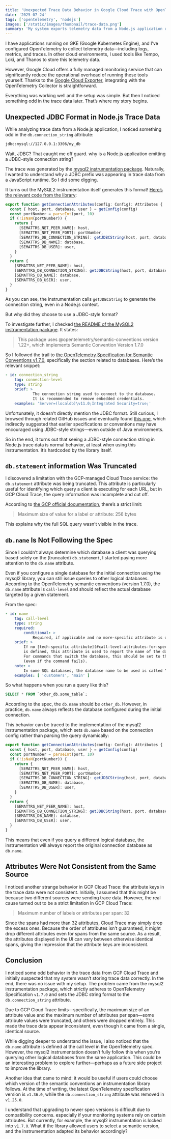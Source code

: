 ```yaml
---
title: 'Unexpected Trace Data Behavior in Google Cloud Trace with OpenTelemetry'
date: '2025-07-24'
tags: ['opentelemetry', 'nodejs']
images: ['/static/images/thumbnail/trace-data.png']
summary: 'My system exports telemetry data from a Node.js application using OpenTelemetry. I configured the OpenTelemetry Collector to send that data to a GCP-managed service via the Google Cloud Exporter. Later, while reviewing database query information from the application, I noticed something odd in the trace data. As I dug deeper, I discovered some limitations of GCP Cloud Trace and how the mysql2 instrumentation package sets attribute values. That investigation helped explain the strange behavior I was seeing in the trace data.'
---
```


I have applications running on GKE (Google Kubernetes Engine), and I’ve configured OpenTelemetry to collect telemetry data—including logs, metrics, and traces. In other cloud environments, I used tools like Tempo, Loki, and Thanos to store this telemetry data.

However, Google Cloud offers a fully managed monitoring service that can significantly reduce the operational overhead of running these tools yourself. Thanks to the [Google Cloud Exporter](https://github.com/open-telemetry/opentelemetry-collector-contrib/blob/v0.130.0/exporter/googlecloudexporter/README.md), integrating with the OpenTelemetry Collector is straightforward.

Everything was working well and the setup was simple. But then I noticed something odd in the trace data later. That’s where my story begins.

## Unexpected JDBC Format in Node.js Trace Data

While analyzing trace data from a Node.js application, I noticed something odd in the `db.connection_string` attribute:

```bash
jdbc:mysql://127.0.0.1:3306/my_db
```

Wait, JDBC? That caught me off guard. why is a Node.js application emitting a JDBC-style connection string?

The trace was generated by the [mysql2 instrumentation package](https://www.npmjs.com/package/@opentelemetry/instrumentation-mysql2). Naturally, I wanted to understand why a JDBC prefix was appearing in trace data from a JavaScript runtime. So I did some digging.

It turns out the MySQL2 instrumentation itself generates this format! [Here’s the relevant code from the library](https://github.com/open-telemetry/opentelemetry-js-contrib/blob/winston-transport-v0.14.0/packages/instrumentation-mysql2/src/utils.ts):

```js
export function getConnectionAttributes(config: Config): Attributes {
  const { host, port, database, user } = getConfig(config)
  const portNumber = parseInt(port, 10)
  if (!isNaN(portNumber)) {
    return {
      [SEMATTRS_NET_PEER_NAME]: host,
      [SEMATTRS_NET_PEER_PORT]: portNumber,
      [SEMATTRS_DB_CONNECTION_STRING]: getJDBCString(host, port, database),
      [SEMATTRS_DB_NAME]: database,
      [SEMATTRS_DB_USER]: user,
    }
  }
  return {
    [SEMATTRS_NET_PEER_NAME]: host,
    [SEMATTRS_DB_CONNECTION_STRING]: getJDBCString(host, port, database),
    [SEMATTRS_DB_NAME]: database,
    [SEMATTRS_DB_USER]: user,
  }
}
```

As you can see, the instrumentation calls `getJDBCString` to generate the connection string, even in a Node.js context.

But why did they choose to use a JDBC-style format?

To investigate further, I checked [the README of the MySQL2 instrumentation package](https://github.com/open-telemetry/opentelemetry-js-contrib/blob/instrumentation-mysql2-v0.49.0/packages/instrumentation-mysql2/README.md). It states:

> This package uses @opentelemetry/semantic-conventions version 1.22+, which implements Semantic Convention Version 1.7.0

So I followed the trail to [the OpenTelemetry Specification for Semantic Conventions v1.7.0](https://github.com/open-telemetry/opentelemetry-specification/blob/v1.7.0/semantic_conventions/trace/database.yaml), specifically the section related to databases. Here’s the relevant snippet:

```yaml
- id: connection_string
	tag: connection-level
	type: string
	brief: >
			The connection string used to connect to the database.
			It is recommended to remove embedded credentials.
	examples: 'Server=(localdb)\v11.0;Integrated Security=true;'
```

Unfortunately, it doesn’t directly mention the JDBC format. Still curious, I browsed through related GitHub issues and eventually found [this one](https://github.com/open-telemetry/opentelemetry-js-contrib/issues/473), which indirectly suggested that earlier specifications or conventions may have encouraged using JDBC-style strings—even outside of Java environments.

So in the end, it turns out that seeing a JDBC-style connection string in Node.js trace data is normal behavior, at least when using this instrumentation. It’s hardcoded by the library itself.

## `db.statement` information Was Truncated

I discovered a limitation with the GCP-managed Cloud Trace service: the `db.statement` attribute was being truncated. This attribute is particularly useful for identifying which query a client is executing for each URL, but in GCP Cloud Trace, the query information was incomplete and cut off.

According to [the GCP official documentation](https://cloud.google.com/trace/docs/quotas), there’s a strict limit:

> Maximum size of value for a label or attribute: 256 bytes

This explains why the full SQL query wasn’t visible in the trace.

## `db.name` Is Not Following the Spec

Since I couldn’t always determine which database a client was querying based solely on the (truncated) `db.statement`, I started paying more attention to the `db.name` attribute.

Even if you configure a single database for the initial connection using the mysql2 library, you can still issue queries to other logical databases. According to the OpenTelemetry semantic conventions (version 1.7.0), the `db.name` attribute is `call-level` and should reflect the actual database targeted by a given statement.

From the spec:

```yaml
- id: name
	tag: call-level
	type: string
	required:
		conditional: >
			Required, if applicable and no more-specific attribute is defined.
	brief: >
		If no [tech-specific attribute](#call-level-attributes-for-specific-technologies)
		is defined, this attribute is used to report the name of the database being accessed.
		For commands that switch the database, this should be set to the target database
		(even if the command fails).
	note: >
		In some SQL databases, the database name to be used is called "schema name".
	examples: [ 'customers', 'main' ]
```

So what happens when you run a query like this?

```sql
SELECT * FROM `other_db.some_table`;
```

According to the spec, the `db.name` should be `other_db`. However, in practice, `db.name` always reflects the database configured during the initial connection.

This behavior can be traced to the implementation of the mysql2 instrumentation package, which sets `db.name` based on the connection config rather than parsing the query dynamically:

```js
export function getConnectionAttributes(config: Config): Attributes {
  const { host, port, database, user } = getConfig(config)
  const portNumber = parseInt(port, 10)
  if (!isNaN(portNumber)) {
    return {
      [SEMATTRS_NET_PEER_NAME]: host,
      [SEMATTRS_NET_PEER_PORT]: portNumber,
      [SEMATTRS_DB_CONNECTION_STRING]: getJDBCString(host, port, database),
      [SEMATTRS_DB_NAME]: database,
      [SEMATTRS_DB_USER]: user,
    }
  }
  return {
    [SEMATTRS_NET_PEER_NAME]: host,
    [SEMATTRS_DB_CONNECTION_STRING]: getJDBCString(host, port, database),
    [SEMATTRS_DB_NAME]: database,
    [SEMATTRS_DB_USER]: user,
  }
}
```

This means that even if you query a different logical database, the instrumentation will always report the original connection database as `db.name`.

## Attributes Were Not Consistent from the Same Source

I noticed another strange behavior in GCP Cloud Trace: the attribute keys in the trace data were not consistent. Initially, I assumed that this might be because two different sources were sending trace data. However, the real cause turned out to be a strict limitation in GCP Cloud Trace:

> Maximum number of labels or attributes per span: 32

Since the spans had more than 32 attributes, Cloud Trace may simply drop the excess ones. Because the order of attributes isn’t guaranteed, it might drop different attributes even for spans from the same source. As a result, the attributes displayed in the UI can vary between otherwise identical spans, giving the impression that the attribute keys are inconsistent.

## Conclusion

I noticed some odd behavior in the trace data from GCP Cloud Trace and initially suspected that my system wasn’t storing trace data correctly. In the end, there was no issue with my setup. The problem came from the mysql2 instrumentation package, which strictly adheres to OpenTelemetry Specification `v1.7.0` and sets the JDBC string format to the `db.connection_string` attribute.

Due to GCP Cloud Trace limits—specifically, the maximum size of an attribute value and the maximum number of attributes per span—some attribute values were truncated, and others were dropped entirely. This made the trace data appear inconsistent, even though it came from a single, identical source.

While digging deeper to understand the issue, I also noticed that the `db.name` attribute is defined at the call level in the OpenTelemetry spec. However, the mysql2 instrumentation doesn’t fully follow this when you’re querying other logical databases from the same application. This could be an interesting problem to explore further—perhaps as a future side project to improve the library.

Another idea that came to mind: it would be useful if users could choose which version of the semantic conventions an instrumentation library follows. At the time of writing, the latest OpenTelemetry specification version is `v1.36.0`, while the `db.connection_string` attribute was removed in `v1.25.0`.

I understand that upgrading to newer spec versions is difficult due to compatibility concerns. especially if your monitoring systems rely on certain attributes. But currently, for example, the mysql2 instrumentation is locked into `v1.7.0`. What if the library allowed users to select a semantic version, and the instrumentation adapted its behavior accordingly?
